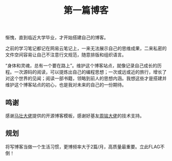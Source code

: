 ﻿---
layout: post
title: 第一篇博客
categories: Daily
description: 庆祝博客建站完成，鸣谢提供帮助的童鞋，谈谈未来的规划
keywords: First Blog, Future, Apology
---

惭愧，直到临近大学毕业，才开始搭建自己的博客。

之前的学习笔记都记在网易云笔记上，一来无法展示自己的思维成果，二来私密的文件空间容易让自己不注意行文规范，随意排版和组织语言。

“身体和灵魂，总有一个要在路上”。维护这个博客站点，就像记录自己成长的历程。一次源码的阅读，可以提炼出自己的编程思想；一次或远或近的旅行，增长了对这个世界的见闻；阅读一部书籍，领略到前人的思想内涵。我想这些才是搭建并维护这个博客站点的初心，也是我对未来的自己的一份期待。

## 鸣谢

感谢[马壮大佬][1]提供的开源博客模板，感谢好基友[周铭大佬][2]的技术支持。

## 规划

将写博客当做一个生活习惯，更博频率大于2篇/月，高质量最重要。立此FLAG不倒！


  [1]: http://mazhuang.org/
  [2]: https://zmbad.me/